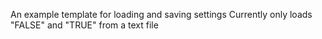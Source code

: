 An example template for loading and saving settings
Currently only loads "FALSE" and "TRUE" from a text file
